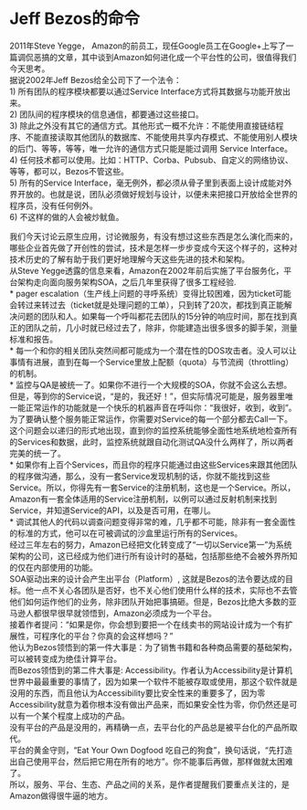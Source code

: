 # Jeff Bezos的命令
2011年Steve Yegge， Amazon的前员工，现任Google员工在Google+上写了一篇调侃恶搞的文章，其中谈到Amazon如何进化成一个平台性的公司，很值得我们今天思考。  
据说2002年Jeff Bezos给全公司下了一个法令：    
    1) 所有团队的程序模块都要以通过Service Interface方式将其数据与功能开放出来。  
    2) 团队间的程序模块的信息通信，都要通过这些接口。  
    3) 除此之外没有其它的通信方式。其他形式一概不允许：不能使用直接链结程序、不能直接读取其他团队的数据库、不能使用共享内存模式、不能使用别人模块的后门、等等，等等，唯一允许的通信方式只能是能过调用 Service Interface。  
    4) 任何技术都可以使用。比如：HTTP、Corba、Pubsub、自定义的网络协议、等等，都可以，Bezos不管这些。  
    5) 所有的Service Interface，毫无例外，都必须从骨子里到表面上设计成能对外界开放的。也就是说，团队必须做好规划与设计，以便未来把接口开放给全世界的程序员，没有任何例外。  
    6) 不这样的做的人会被炒鱿鱼。     
   
我们今天讨论云原生应用，讨论微服务，有没有想过这些东西是怎么演化而来的，哪些企业首先做了开创性的尝试，技术是怎样一步步变成今天这个样子的，这种对技术历史的了解有助于我们更好地理解今天这些先进的技术和架构。  
    从Steve Yegge透露的信息来看，Amazon在2002年前后实施了平台服务化，平台架构走向面向服务架构SOA，之后几年里获得了很多工程经验.   
    * pager escalation（生产线上问题的寻呼系统）变得比较困难，因为ticket可能会转过来转过去（ticket就是处理问题的工单），只到转了20次，都找到真正能解决问题的团队和人。如果每一个呼叫都花去团队的15分钟的响应时间，那在找到真正的团队之前，几小时就已经过去了，除非，你能建造出很多很多的脚手架，测量标准和报告。  
    * 每一个和你的相关团队突然间都可能成为一个潜在性的DOS攻击者。没人可以让事情有进展，直到在每一个Service里放上配额（quota）与节流阀（throttling）的机制。  
    * 监控与QA是被统一了。如果你不进行一个大规模的SOA，你就不会这么去想。但是，等到你的Service说，“是的，我还好！”，但实际情况可能是，服务器里唯一能正常运作的功能就是一个快乐的机器声音在呼叫你：“我很好，收到，收到”。为了要确认整个服务能正常运作，你需要对Service的每一个部分都去Call一下。这个问题会以递归的形式地出现，直到你的监控系统能够全面性地系统地检查所有的Services和数据，此时，监控系统就跟自动化测试QA没什么两样了，所以两者完美的统一了。  
    * 如果你有上百个Services，而且你的程序只能通过由这些Services来跟其他团队的程序做沟通，那么，没有一套Service发现机制的话，你就不能找到这些Service。所以，你得先有一套Service的注册机制，这也是一个Service。所以，Amazon有一套全体适用的Service注册机制，以例可以通过反射机制来找到Service，并知道Service的API，以及是否可用，在哪儿。  
    * 调试其他人的代码以调查问题变得非常的难，几乎都不可能，除非有一套全面性的标准的方式，他可以在可被调试的沙盒里运行所有的Services。  
    经过三年左右的努力，Amazon已经把文化转变成了“一切以Service第一”为系统架构的公司，这已经成为他们进行所有设计时的基础，包括那些绝不会被外界所知的仅在内部使用的功能。   
    SOA驱动出来的设计会产生出平台（Platform）, 这就是Bezos的法令要达成的目标。他一点不关心各团队是否好，也不关心他们使用什么样的技术，实际也不去管他们如何运作他们的业务，除非团队开始把事搞砸。但是，Bezos比绝大多数的亚马逊人都很早很早就领悟到，Amazon必须成为一个平台。  
    接着作者提问：“如果是你，你会想到要把一个在线卖书的网站设计成为一个有扩展性，可程序化的平台？你真的会这样想吗？”  
    他认为Bezos领悟到的第一件大事是：为了销售书籍和各种商品需要的基础架构，可以被转变成为绝佳计算平台。  
    而Bezos领悟到的第二件大事是: Accessibility。作者认为Accessibility是计算机世界中最最重要的事情了，因为如果一个软件不能被存取或使用，那这个软件就是没用的东西，而且他认为Accessibility要比安全性来的重要多了，因为零Accessibility就意为着你根本没有做出产品来，而如果安全性为零，你仍然还是可以有一个某个程度上成功的产品。  
    没有平台的产品是没用的，再精确一点，去平台化的产品总是被平台化的产品所取代。  
    平台的黄金守则，“Eat Your Own Dogfood 吃自己的狗食”，换句话说，“先打造出自己使用平台，然后把它用在所有的地方”。你不能事后再做，那样做就太困难了。  
    所以，服务、平台、生态、产品之间的关系，是作者提醒我们要重点关注的，是Amazon做得很牛逼的地方。  
